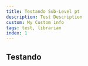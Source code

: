 ```yaml
---
title: Testando Sub-Level pt
description: Test Description
custom: My Custom info
tags: test, librarian
index: 1
---
```


## Testando
